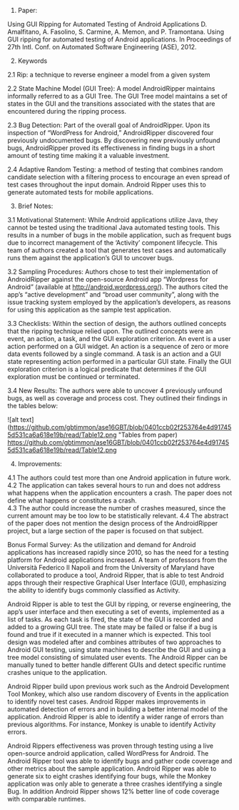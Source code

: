 1. Paper:

Using GUI Ripping for Automated Testing of Android Applications
D. Amalfitano, A. Fasolino, S. Carmine, A. Memon, and P. Tramontana. Using GUI ripping for automated testing of Android applications. In Proceedings of 27th Intl. Conf. on Automated Software Engineering (ASE), 2012.

2. Keywords

2.1 Rip: a technique to reverse engineer a model from a given system

2.2 State Machine Model (GUI Tree):  A model AndroidRipper maintains informally referred to as a GUI Tree. The GUI Tree model maintains a set of states in the GUI and the transitions associated with the states that are encountered during the ripping process. 

2.3 Bug Detection: Part of the overall goal of AndroidRipper. Upon its inspection of “WordPress for Android,” AndroidRipper discovered four previously undocumented bugs. By discovering new previously unfound bugs, AndroidRipper proved its effectiveness in finding bugs in a short amount of testing time making it a valuable investment. 

2.4 Adaptive Random Testing: a method of testing that combines random candidate selection with a filtering process to encourage an even spread of test cases throughout the input domain. Android Ripper uses this to generate automated tests for mobile applications.

3. Brief Notes:

3.1 Motivational Statement:
While Android applications utilize Java, they cannot be tested using the traditional Java automated testing tools. This results in a number of bugs in the mobile application, such as frequent bugs due to incorrect management of the ‘Activity’ component lifecycle. This team of authors created a tool that generates test cases and automatically runs them against the application’s GUI to uncover bugs. 

3.2 Sampling Procedures: 
Authors chose to test their implementation of AndroidRipper against the open-source Android app “Wordpress for Android” (available at http://android.wordpress.org/). The authors cited the app’s “active development” and “broad user community”, along with the issue tracking system employed by the application’s developers, as reasons for using this application as the sample test application.

3.3 Checklists:
Within the section of design, the authors outlined concepts that the ripping technique relied upon. The outlined concepts were an event, an action, a task, and the GUI exploration criterion. An event is a user action performed on a GUI widget. An action is a sequence of zero or more data events followed by a single command. A task is an action and a GUI state representing action performed in a particular GUI state. Finally the GUI exploration criterion is a logical predicate that determines if the GUI exploration must be continued or terminated.  

3.4 New Results: 
The authors were able to uncover 4 previously unfound bugs, as well as coverage and process cost. They outlined their findings in the tables below:

![alt text](https://github.com/gbtimmon/ase16GBT/blob/0401ccb02f253764e4d917455d531ca6a618e19b/read/Table12.png "Tables from paper)
https://github.com/gbtimmon/ase16GBT/blob/0401ccb02f253764e4d917455d531ca6a618e19b/read/Table12.png

4. Improvements:

4.1 The authors could test more than one Android application in future work.
4.2 The application can takes several hours to run and does not address what happens when the application encounters a crash. The paper does not define what happens or constitutes a crash.  
4.3 The author could increase the number of crashes measured, since the current amount may be too low to be statistically relevant. 
4.4 The abstract of the paper does not mention the design process of the AndroidRipper project, but a large section of the paper is focused on that subject.


Bonus Formal Survey:
As the utilization and demand for Android applications has increased rapidly since 2010, so has the need for a testing platform for Android applications increased. A team of professors from the Università Federico II Napoli and from the University of Maryland have collaborated to produce a tool, Android Ripper, that is able to test Android apps through their respective Graphical User Interface (GUI), emphasizing the ability to identify bugs commonly classified as Activity. 
 
Android Ripper is able to test the GUI by ripping, or reverse engineering, the app’s user interface and then executing a set of events, implemented as a list of tasks. As each task is fired, the state of the GUI is recorded and added to a growing GUI tree. The state may be failed or false if a bug is found and true if it executed in a manner which is expected. 
This tool design was modeled after and combines attributes of two approaches to Android GUI testing, using state machines to describe the GUI and using a tree model consisting of simulated user events. The Android Ripper can be manually tuned to better handle different GUIs and detect specific runtime crashes unique to the application. 

Android Ripper build upon previous work such as the Android Development Tool Monkey, which also use random discovery of Events in the application to identify novel test cases. Android Ripper makes improvements in automated detection of errors and in building a better internal model of the application. Android Ripper is able to identify a wider range of errors than previous algorithms. For instance, Monkey is unable to identify Activity errors.

Android Rippers effectiveness was proven through testing using a live open-source android application, called WordPress for Android. The Android Ripper tool was able to identify bugs and gather code coverage and other metrics about the sample application. Android Ripper was able to generate six to eight crashes identifying four bugs, while the Monkey application was only able to generate a three crashes identifying a single Bug. In addition Android Ripper shows 12% better line of code coverage with comparable runtimes. 